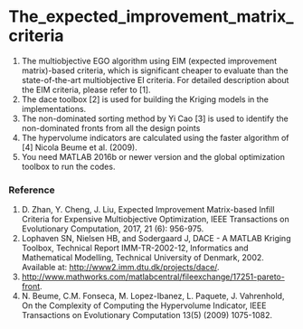 # The_expected_improvement_matrix_criteria

1. The multiobjective EGO algorithm using EIM (expected improvement matrix)-based criteria, which is significant cheaper to evaluate than the state-of-the-art multiobjective EI criteria. For detailed description about the EIM criteria, please refer to [1].
2. The dace toolbox [2] is used for building the Kriging models in the implementations.
3. The non-dominated sorting method by Yi Cao [3] is used to identify the non-dominated fronts from all the design points
4. The hypervolume indicators are calculated using the faster algorithm of [4] Nicola Beume et al. (2009).
5. You need MATLAB 2016b or newer version and the global optimization toolbox to run the codes.

### Reference

1. D. Zhan, Y. Cheng, J. Liu, Expected Improvement Matrix-based Infill Criteria for Expensive Multiobjective Optimization, IEEE Transactions on Evolutionary Computation, 2017, 21 (6): 956-975.
2. Lophaven SN, Nielsen HB, and Sodergaard J, DACE - A MATLAB Kriging Toolbox, Technical Report IMM-TR-2002-12, Informatics and Mathematical Modelling, Technical University of Denmark, 2002. Available at: http://www2.imm.dtu.dk/projects/dace/.
3. http://www.mathworks.com/matlabcentral/fileexchange/17251-pareto-front.
4. N. Beume, C.M. Fonseca, M. Lopez-Ibanez, L. Paquete, J. Vahrenhold, On the Complexity of Computing the Hypervolume Indicator, IEEE Transactions on Evolutionary Computation 13(5) (2009) 1075-1082.
